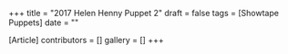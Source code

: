 +++
title = "2017 Helen Henny Puppet 2"
draft = false
tags = [Showtape Puppets]
date = ""

[Article]
contributors = []
gallery = []
+++